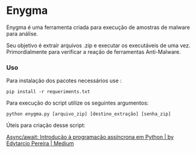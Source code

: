 # Enygma


Enygma é uma ferramenta criada para execução de amostras de malware para análise.

Seu objetivo é extraír arquivos .zip e executar os executáveis de uma vez. Primordialmente para verificar a reação de ferramentas Anti-Malware.





### Uso


Para instalação dos pacotes necessários use :

```
pip install -r requeriments.txt
```

Para execução do script utilize os seguintes argumentos:

```
python enygma.py [arquivo_zip] [destino_extração] [senha_zip]
```





Úteis para criação desse script:

[Async/await: Introdução à programação assíncrona em Python | by Edytarcio Pereira | Medium](https://medium.com/@edytarcio/async-await-introdução-à-programação-assíncrona-em-python-fa30d077018e)
